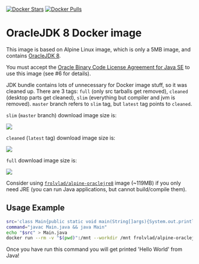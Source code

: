 [![Docker Stars](https://img.shields.io/docker/stars/frolvlad/alpine-oraclejdk8.svg?style=flat-square)](https://hub.docker.com/r/frolvlad/alpine-oraclejdk8/)
[![Docker Pulls](https://img.shields.io/docker/pulls/frolvlad/alpine-oraclejdk8.svg?style=flat-square)](https://hub.docker.com/r/frolvlad/alpine-oraclejdk8/)


OracleJDK 8 Docker image
========================

This image is based on Alpine Linux image, which is only a 5MB image, and contains
[OracleJDK 8](http://www.oracle.com/technetwork/java/javase/overview/index.html).

You must accept the
[Oracle Binary Code License Agreement for Java SE](http://www.oracle.com/technetwork/java/javase/terms/license/index.html)
to use this image (see #6 for details).

JDK bundle contains lots of unnecessary for Docker image stuff, so it was cleaned up. There are 3
tags: `full` (only src tarballs get removed), `cleaned` (desktop parts get cleaned), `slim`
(everything but compiler and jvm is removed). `master` branch refers to `slim` tag, but `latest`
tag points to `cleaned`.

`slim` (`master` branch) download image size is:

[![](https://images.microbadger.com/badges/image/frolvlad/alpine-oraclejdk8:slim.svg)](http://microbadger.com/images/frolvlad/alpine-oraclejdk8:slim "Get your own image badge on microbadger.com")

`cleaned` (`latest` tag) download image size is:

[![](https://images.microbadger.com/badges/image/frolvlad/alpine-oraclejdk8:cleaned.svg)](http://microbadger.com/images/frolvlad/alpine-oraclejdk8:cleaned "Get your own image badge on microbadger.com")

`full` download image size is:

[![](https://images.microbadger.com/badges/image/frolvlad/alpine-oraclejdk8:full.svg)](http://microbadger.com/images/frolvlad/alpine-oraclejdk8:full "Get your own image badge on microbadger.com")


Consider using [`frolvlad/alpine-oraclejre8`](https://github.com/frol/docker-alpine-oraclejre8)
image (~119MB) if you only need JRE (you can run Java applications, but cannot build/compile them).


Usage Example
-------------

```bash
src='class Main{public static void main(String[]args){System.out.println("Hello, World");}}'
command="javac Main.java && java Main"
echo "$src" > Main.java
docker run --rm -v "$(pwd)":/mnt --workdir /mnt frolvlad/alpine-oraclejdk8:slim sh -c "$command"
```

Once you have run this command you will get printed 'Hello World' from Java!
